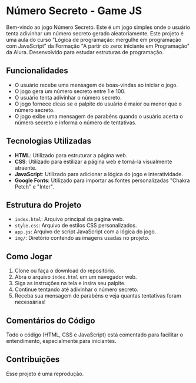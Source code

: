 # Número Secreto - Game JS

Bem-vindo ao jogo Número Secreto.
Este é um jogo simples onde o usuário tenta adivinhar um número secreto gerado aleatoriamente.
Este projeto é uma aula do curso "Lógica de programação: mergulhe em programação com JavaScript" da Formação "A partir do zero: iniciante em Programação" da Alura.
Desenvolvido para estudar estruturas de programação.

## Funcionalidades

- O usuário recebe uma mensagem de boas-vindas ao iniciar o jogo.
- O jogo gera um número secreto entre 1 e 100.
- O usuário tenta adivinhar o número secreto.
- O jogo fornece dicas se o palpite do usuário é maior ou menor que o número secreto.
- O jogo exibe uma mensagem de parabéns quando o usuário acerta o número secreto e informa o número de tentativas.

## Tecnologias Utilizadas

- **HTML**: Utilizado para estruturar a página web.
- **CSS**: Utilizado para estilizar a página web e torná-la visualmente atraente.
- **JavaScript**: Utilizado para adicionar a lógica do jogo e interatividade.
- **Google Fonts**: Utilizado para importar as fontes personalizadas "Chakra Petch" e "Inter".

## Estrutura do Projeto

- `index.html`: Arquivo principal da página web.
- `style.css`: Arquivo de estilos CSS personalizados.
- `app.js`: Arquivo de script JavaScript com a lógica do jogo.
- `img/`: Diretório contendo as imagens usadas no projeto.

## Como Jogar

1. Clone ou faça o download do repositório.
2. Abra o arquivo `index.html` em um navegador web.
3. Siga as instruções na tela e insira seu palpite.
4. Continue tentando até adivinhar o número secreto.
5. Receba sua mensagem de parabéns e veja quantas tentativas foram necessárias!

## Comentários do Código

Todo o código (HTML, CSS e JavaScript) está comentado para facilitar o entendimento, especialmente para iniciantes.

## Contribuições

Esse projeto é uma reprodução.
